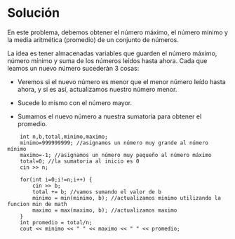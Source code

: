 # Solución

En este problema, debemos obtener el número máximo, el número mínimo y la media aritmética (promedio) de un conjunto de números.

La idea es tener almacenadas variables que guarden el número máximo, número mínimo y suma de los números leídos hasta ahora.
Cada que leamos un nuevo número sucederán 3 cosas:

- Veremos si el nuevo número es menor que el menor número leído hasta ahora, y si es así, actualizamos nuestro número menor.

- Sucede lo mismo con el número mayor.

- Sumamos el nuevo número a nuestra sumatoria para obtener el promedio.

```
    int n,b,total,minimo,maximo;
	minimo=999999999; //asignamos un número muy grande al número mínimo
	maximo=-1; //asignamos un número muy pequeño al número máximo
	total=0; //la sumatoria al inicio es 0
    cin >> n;

    for(int i=0;i!=n;i++) {
        cin >> b;
        total += b; //vamos sumando el valor de b
        minimo = min(minimo, b); //actualizamos minimo utilizando la funcion min de math
        maximo = max(maximo, b); //actualizamos maximo
    }
    int promedio = total/n;
    cout << minimo << " " << maximo << " " << promedio;
```
